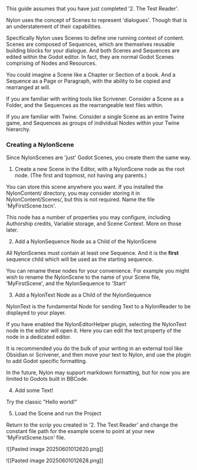This guide assumes that you have just completed '2. The Test Reader'.

Nylon uses the concept of Scenes to represent 'dialogues'. Though that is an understatement of their capabilities.

Specifically Nylon uses Scenes to define one running context of content. Scenes are composed of Sequences, which are themselves reusable building blocks for your dialogue. And both Scenes and Sequences are edited within the Godot editor. In fact, they are normal Godot Scenes comprising of Nodes and Resources.

You could imagine a Scene like a Chapter or Section of a book. And a Sequence as a Page or Paragraph, with the ability to be copied and rearranged at will.

If you are familiar with writing tools like Scrivener. Consider a Scene as a Folder, and the Sequences as the rearrangeable text files within.

If you are familiar with Twine. Consider a single Scene as an entire Twine game, and Sequences as groups of individual Nodes within your Twine hierarchy.

### Creating a NylonScene
Since NylonScenes are 'just' Godot Scenes, you create them the same way.

1. Create a new Scene in the Editor, with a NylonScene node as the root node. (The first and topmost, not having any parents.)

You can store this scene anywhere you want. If you installed the NylonContent/ directory, you may consider storing it in NylonContent/Scenes/, but this is not required. Name the file 'MyFirstScene.tscn'.

This node has a number of properties you may configure, including Authorship credits, Variable storage, and Scene Context. More on those later.

2. Add a NylonSequence Node as a Child of the NylonScene

All NylonScenes must contain at least one Sequence. And it is the **first** sequence child which will be used as the starting sequence.

You can rename these nodes for your convenience. For example you might wish to rename the NylonScene to the name of your Scene file, 'MyFirstScene', and the NylonSequence to 'Start'

3. Add a NylonText Node as a Child of the NylonSequence

NylonText is the fundamental Node for sending Text to a NylonReader to be displayed to your player.

If you have enabled the NylonEditorHelper plugin, selecting the NylonText node in the editor will open it. Here you can edit the text property of the node in a dedicated editor.

It is recommended you do the bulk of your writing in an external tool like Obsidian or Scrivener, and then move your text to Nylon, and use the plugin to add Godot specific formatting.

In the future, Nylon may support markdown formatting, but for now you are limited to Godots built in BBCode.

4. Add some Text!

Try the classic "Hello world!"

5. Load the Scene and run the Project

Return to the scrip you created in '2. The Test Reader' and change the constant file path for the example scene to point at your new 'MyFirstScene.tscn' file.

![[Pasted image 20250601012620.png]]

![[Pasted image 20250601012628.png]]